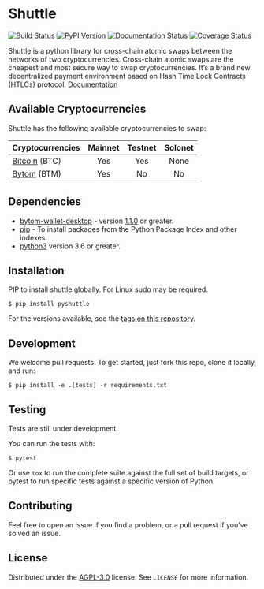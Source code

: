 # Shuttle

[![Build Status](https://travis-ci.org/meherett/shuttle.svg?branch=development)](https://travis-ci.org/meherett/shuttle?branch=development)
[![PyPI Version](https://img.shields.io/pypi/v/pyshuttle.svg?color=blue)](https://pypi.org/project/pyshuttle)
[![Documentation Status](https://readthedocs.org/projects/shuttle/badge/?version=development)](https://shuttle.readthedocs.io/en/latest/?badge=development)
[![Coverage Status](https://coveralls.io/repos/github/meherett/shuttle/badge.svg?branch=development)](https://coveralls.io/github/meherett/shuttle?branch=development)

Shuttle is a python library for cross-chain atomic swaps between the networks of two cryptocurrencies. Cross-chain atomic swaps are the cheapest and most secure way to swap cryptocurrencies. It’s a brand new decentralized payment environment based on Hash Time Lock Contracts (HTLCs) protocol. [Documentation](https://shuttle.readthedocs.io/en/development)

## Available Cryptocurrencies

Shuttle has the following available cryptocurrencies to swap:

| Cryptocurrencies                                    | Mainnet | Testnet | Solonet | 
| --------------------------------------------------- | :-----: | :-----: | :-----: |
| [Bitcoin](https://github.com/bitcoin/bitcoin) (BTC) | Yes     | Yes     | None    |
| [Bytom](https://github.com/bytom/bytom) (BTM)       | Yes     | No      | No      |

## Dependencies

* [bytom-wallet-desktop](https://bytom.io/en/wallet/) - version [1.1.0](https://github.com/Bytom/bytom/releases/tag/v1.1.0) or greater.
* [pip](https://pypi.org/project/pip/) - To install packages from the Python Package Index and other indexes.
* [python3](https://www.python.org/downloads/release/python-368/) version 3.6 or greater.

## Installation

PIP to install shuttle globally. For Linux sudo may be required.
```
$ pip install pyshuttle
```
For the versions available, see the [tags on this repository](https://github.com/meherett/shuttle/tags).

## Development

We welcome pull requests. To get started, just fork this repo, clone it locally, and run:
```
$ pip install -e .[tests] -r requirements.txt
```

## Testing

Tests are still under development.

You can run the tests with:

```
$ pytest
```

Or use `tox` to run the complete suite against the full set of build targets, or pytest to run specific 
tests against a specific version of Python.

## Contributing

Feel free to open an issue if you find a problem, or a pull request if you've solved an issue.

## License

Distributed under the [AGPL-3.0](https://github.com/meherett/shuttle/blob/master/LICENSE) license. See ``LICENSE`` for more information.
